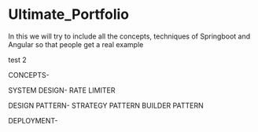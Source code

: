 # Ultimate_Portfolio
In this we will try to include all the concepts, techniques of Springboot and Angular so that people get a real example

test 2


CONCEPTS-

SYSTEM DESIGN-
RATE LIMITER

DESIGN PATTERN-
STRATEGY PATTERN
BUILDER PATTERN

DEPLOYMENT-



